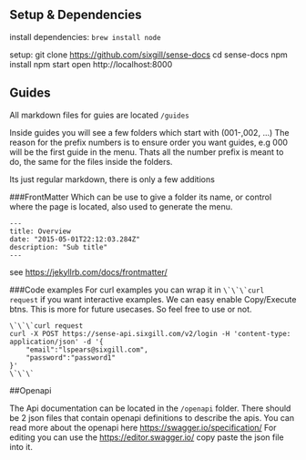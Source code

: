 ## Setup & Dependencies

install dependencies:
`brew install node`

setup:
  git clone https://github.com/sixgill/sense-docs
  cd sense-docs
  npm install
  npm start
  open http://localhost:8000

## Guides

All markdown files for guies are located `/guides`

Inside guides you will see a few folders which start with (001-,002, ...)
The reason for the prefix numbers is to ensure order you want guides, e.g 000 will be the first guide in the menu.
Thats all the number prefix is meant to do, the same for the files inside the folders.

Its just regular markdown, there is only a few additions

###FrontMatter
Which can be use to give a folder its name, or control where the page is located, also used to generate the menu.
```
---
title: Overview
date: "2015-05-01T22:12:03.284Z"
description: "Sub title"
---
```

see https://jekyllrb.com/docs/frontmatter/

###Code examples
For curl examples you can wrap it in ```\`\`\`curl request``` if you want interactive examples.
We can easy enable Copy/Execute btns. This is more for future usecases. So feel free to use or not.

```
\`\`\`curl request
curl -X POST https://sense-api.sixgill.com/v2/login -H 'content-type: application/json' -d '{
    "email":"lspears@sixgill.com",
    "password":"password1"
}'
\`\`\`
```


##Openapi

The Api documentation can be located in the `/openapi` folder.
There should be 2 json files that contain openapi definitions to describe the apis.
You can read more about the openapi here https://swagger.io/specification/
For editing you can use the https://editor.swagger.io/ copy paste the json file into it.
